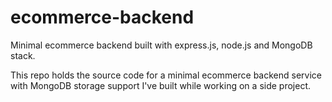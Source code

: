# ecommerce-backend
Minimal ecommerce backend built with express.js, node.js and MongoDB stack.

This repo holds the source code for a minimal ecommerce backend service with MongoDB storage support I've built while working
on a side project.
